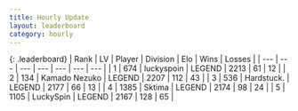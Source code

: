 ```yaml
---
title: Hourly Update
layout: leaderboard
category: hourly
---
```


{: .leaderboard}
| Rank | LV | Player | Division | Elo | Wins | Losses |
| --- | --- | --- | --- | --- | --- | --- |
| <span data-change="0">1</span> | 674 | <span title="ID: 512212">luckyspoin</span> | LEGEND | <span data-change="0">2213</span> | <span data-change="0">61</span> | <span data-change="0">12</span> |
| <span data-change="0">2</span> | 134 | <span title="ID: 665001">Kamado Nezuko</span> | LEGEND | <span data-change="0">2207</span> | <span data-change="0">112</span> | <span data-change="0">43</span> |
| <span data-change="0">3</span> | 536 | <span title="ID: 289238">Hardstuck.</span> | LEGEND | <span data-change="0">2177</span> | <span data-change="0">66</span> | <span data-change="0">13</span> |
| <span data-change="0">4</span> | 1385 | <span title="ID: 353063">Sktima</span> | LEGEND | <span data-change="0">2174</span> | <span data-change="0">98</span> | <span data-change="0">24</span> |
| <span data-change="0">5</span> | 1105 | <span title="ID: 498412">LuckySpin</span> | LEGEND | <span data-change="0">2167</span> | <span data-change="0">128</span> | <span data-change="0">65</span> |